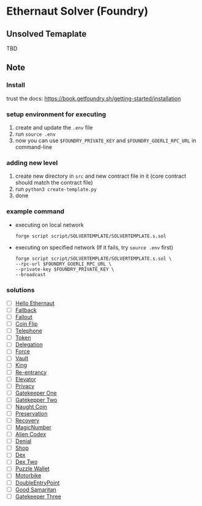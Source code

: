 # Ethernaut Solver (Foundry)

## Unsolved Temaplate
TBD

## Note

### Install
trust the docs: https://book.getfoundry.sh/getting-started/installation

### setup environment for executing
1. create and update the `.env` file
2. run `source .env`
3. now you can use `$FOUNDRY_PRIVATE_KEY` and `$FOUNDRY_GOERLI_RPC_URL` in command-line

### adding new level
1. create new directory in `src` and new contract file in it (core contract should match the contract file)
2. run `python3 create-template.py`
3. done

### example command
- executing on local network
    ```
    forge script script/SOLVERTEMPLATE/SOLVERTEMPLATE.s.sol
    ```
- executing on specified network (If it fails, try `source .env` first)
    ```
    forge script script/SOLVERTEMPLATE/SOLVERTEMPLATE.s.sol \
    --rpc-url $FOUNDRY_GOERLI_RPC_URL \
    --private-key $FOUNDRY_PRIVATE_KEY \
    --broadcast
    ```

### solutions
- [ ]  [Hello Ethernaut](https://github.com/CokeFung/ethernaut-solver-foundry/tree/main/test/hello-ethernaut)
- [ ]  [Fallback](https://github.com/CokeFung/ethernaut-solver-foundry/tree/main/test/fallback)
- [ ]  [Fallout](https://github.com/CokeFung/ethernaut-solver-foundry/tree/main/test/fallout)
- [ ]  [Coin Flip](https://github.com/CokeFung/ethernaut-solver-foundry/tree/main/test/coin-flip)
- [ ]  [Telephone](https://github.com/CokeFung/ethernaut-solver-foundry/tree/main/test/telephone)
- [ ]  [Token](https://github.com/CokeFung/ethernaut-solver-foundry/tree/main/test/token)
- [ ]  [Delegation](https://github.com/CokeFung/ethernaut-solver-foundry/tree/main/test/delegation)
- [ ]  [Force](https://github.com/CokeFung/ethernaut-solver-foundry/tree/main/test/force)
- [ ]  [Vault](https://github.com/CokeFung/ethernaut-solver-foundry/tree/main/test/vault)
- [ ]  [King](https://github.com/CokeFung/ethernaut-solver-foundry/tree/main/test/king)
- [ ]  [Re-entrancy](https://github.com/CokeFung/ethernaut-solver-foundry/tree/main/test/re-entrancy)
- [ ]  [Elevator](https://github.com/CokeFung/ethernaut-solver-foundry/tree/main/test/elevator)
- [ ]  [Privacy](https://github.com/CokeFung/ethernaut-solver-foundry/tree/main/test/privacy)
- [ ]  [Gatekeeper One](https://github.com/CokeFung/ethernaut-solver-foundry/tree/main/test/gatekeeper-one)
- [ ]  [Gatekepper Two](https://github.com/CokeFung/ethernaut-solver-foundry/tree/main/test/gatekeeper-two)
- [ ]  [Naught Coin](https://github.com/CokeFung/ethernaut-solver-foundry/tree/main/test/naught-coin)
- [ ]  [Preservation](https://github.com/CokeFung/ethernaut-solver-foundry/tree/main/test/preservation)
- [ ]  [Recovery](https://github.com/CokeFung/ethernaut-solver-foundry/tree/main/test/recovery)
- [ ]  [MagicNumber](https://github.com/CokeFung/ethernaut-solver-foundry/tree/main/test/magic-number)
- [ ]  [Alien Codex](https://github.com/CokeFung/ethernaut-solver-foundry/tree/main/test/alien-codex)
- [ ]  [Denial](https://github.com/CokeFung/ethernaut-solver-foundry/tree/main/test/denial)
- [ ]  [Shop](https://github.com/CokeFung/ethernaut-solver-foundry/tree/main/test/shop)
- [ ]  [Dex](https://github.com/CokeFung/ethernaut-solver-foundry/tree/main/test/dex)
- [ ]  [Dex Two](https://github.com/CokeFung/ethernaut-solver-foundry/tree/main/test/dex-two)
- [ ]  [Puzzle Wallet](https://github.com/CokeFung/ethernaut-solver-foundry/tree/main/test/puzzle-wallet)
- [ ]  [Motorbike](https://github.com/CokeFung/ethernaut-solver-foundry/tree/main/test/motorbike)
- [ ]  [DoubleEntryPoint](https://github.com/CokeFung/ethernaut-solver-foundry/tree/main/test/double-entry-point)
- [ ]  [Good Samaritan](https://github.com/CokeFung/ethernaut-solver-foundry/tree/main/test/good-samaritan)
- [ ]  [Gatekeeper Three](https://github.com/CokeFung/ethernaut-solver-foundry/tree/main/test/gatekeeper-three)